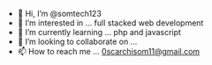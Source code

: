 - 👋 Hi, I’m @somtech123
- 👀 I’m interested in ... full stacked web development
- 🌱 I’m currently learning ... php and javascript
- 💞️ I’m looking to collaborate on ...
- 📫 How to reach me ... 0scarchisom11@gmail.com

<!---
somtech123/somtech123 is a ✨ special ✨ repository because its `README.md` (this file) appears on your GitHub profile.
You can click the Preview link to take a look at your changes.
--->
